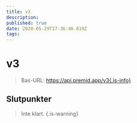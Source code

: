 ```yaml
---
title: v3
description:
published: true
date: 2020-05-29T17:36:46.619Z
tags:
---
```


# v3

> Bas-URL: https://api.premid.app/v3{.is-info}


## Slutpunkter
> Inte klart. {.is-warning}